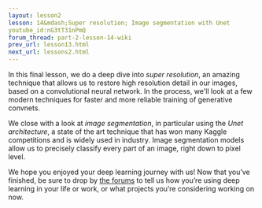 ```yaml
---
layout: lesson2
lesson: 14&mdash;Super resolution; Image segmentation with Unet
youtube_id:nG3tT31nPmQ
forum_thread: part-2-lesson-14-wiki
prev_url: lesson13.html
next_url: lessons2.html
---
```


In this final lesson, we do a deep dive into *super resolution*, an amazing technique that allows us to restore high resolution detail in our images, based on a convolutional neural network. In the process, we'll look at a few modern techniques for faster and more reliable training of generative convnets.

We close with a look at *image segmentation*, in particular using the *Unet architecture*, a state of the art technique that has won many Kaggle competitions and is widely used in industry. Image segmentation models allow us to precisely classify every part of an image, right down to pixel level.

We hope you enjoyed your deep learning journey with us! Now that you’ve finished, be sure to drop by [the forums](http://forums.fast.ai) to tell us how you’re using deep learning in your life or work, or what projects you’re considering working on now.

